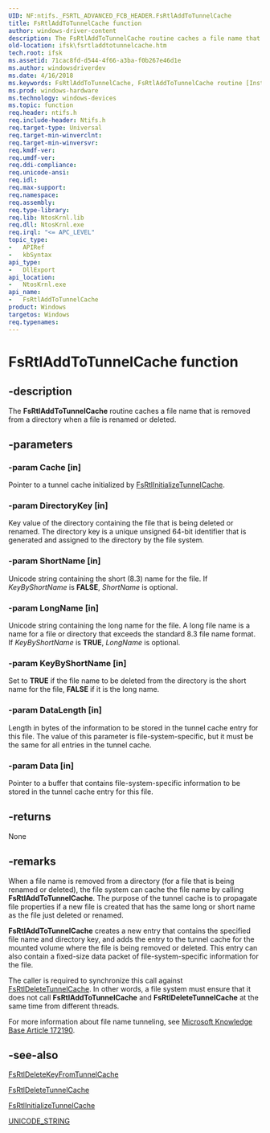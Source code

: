 ```yaml
---
UID: NF:ntifs._FSRTL_ADVANCED_FCB_HEADER.FsRtlAddToTunnelCache
title: FsRtlAddToTunnelCache function
author: windows-driver-content
description: The FsRtlAddToTunnelCache routine caches a file name that is removed from a directory when a file is renamed or deleted.
old-location: ifsk\fsrtladdtotunnelcache.htm
tech.root: ifsk
ms.assetid: 71cac8fd-d544-4f66-a3ba-f0b267e46d1e
ms.author: windowsdriverdev
ms.date: 4/16/2018
ms.keywords: FsRtlAddToTunnelCache, FsRtlAddToTunnelCache routine [Installable File System Drivers], fsrtlref_85021948-2f5a-4462-8222-ddc25ed86f97.xml, ifsk.fsrtladdtotunnelcache, ntifs/FsRtlAddToTunnelCache
ms.prod: windows-hardware
ms.technology: windows-devices
ms.topic: function
req.header: ntifs.h
req.include-header: Ntifs.h
req.target-type: Universal
req.target-min-winverclnt: 
req.target-min-winversvr: 
req.kmdf-ver: 
req.umdf-ver: 
req.ddi-compliance: 
req.unicode-ansi: 
req.idl: 
req.max-support: 
req.namespace: 
req.assembly: 
req.type-library: 
req.lib: NtosKrnl.lib
req.dll: NtosKrnl.exe
req.irql: "<= APC_LEVEL"
topic_type:
-	APIRef
-	kbSyntax
api_type:
-	DllExport
api_location:
-	NtosKrnl.exe
api_name:
-	FsRtlAddToTunnelCache
product: Windows
targetos: Windows
req.typenames: 
---
```


# FsRtlAddToTunnelCache function


## -description


The <b>FsRtlAddToTunnelCache</b> routine caches a file name that is removed from a directory when a file is renamed or deleted.


## -parameters




### -param Cache [in]

Pointer to a tunnel cache initialized by <a href="https://msdn.microsoft.com/library/windows/hardware/ff546153">FsRtlInitializeTunnelCache</a>.


### -param DirectoryKey [in]

Key value of the directory containing the file that is being deleted or renamed. The directory key is a unique unsigned 64-bit identifier that is generated and assigned to the directory by the file system.


### -param ShortName [in]

Unicode string containing the short (8.3) name for the file. If <i>KeyByShortName</i> is <b>FALSE</b>, <i>ShortName</i> is optional.


### -param LongName [in]

Unicode string containing the long name for the file. A long file name is a name for a file or directory that exceeds the standard 8.3 file name format. If <i>KeyByShortName</i> is <b>TRUE</b>, <i>LongName</i> is optional.


### -param KeyByShortName [in]

Set to <b>TRUE</b> if the file name to be deleted from the directory is the short name for the file, <b>FALSE</b> if it is the long name. 


### -param DataLength [in]

Length in bytes of the information to be stored in the tunnel cache entry for this file. The value of this parameter is file-system-specific, but it must be the same for all entries in the tunnel cache.


### -param Data [in]

Pointer to a buffer that contains file-system-specific information to be stored in the tunnel cache entry for this file.


## -returns



None




## -remarks



When a file name is removed from a directory (for a file that is being renamed or deleted), the file system can cache the file name by calling <b>FsRtlAddToTunnelCache</b>. The purpose of the tunnel cache is to propagate file properties if a new file is created that has the same long or short name as the file just deleted or renamed.

<b>FsRtlAddToTunnelCache</b> creates a new entry that contains the specified file name and directory key, and adds the entry to the tunnel cache for the mounted volume where the file is being removed or deleted. This entry can also contain a fixed-size data packet of file-system-specific information for the file. 

The caller is required to synchronize this call against <a href="https://msdn.microsoft.com/library/windows/hardware/ff545863">FsRtlDeleteTunnelCache</a>. In other words, a file system must ensure that it does not call <b>FsRtlAddToTunnelCache</b> and <b>FsRtlDeleteTunnelCache</b> at the same time from different threads. 

For more information about file name tunneling, see <a href="http://go.microsoft.com/fwlink/p/?linkid=3100&amp;id=172190">Microsoft Knowledge Base Article 172190</a>.




## -see-also




<a href="https://msdn.microsoft.com/library/windows/hardware/ff545853">FsRtlDeleteKeyFromTunnelCache</a>



<a href="https://msdn.microsoft.com/library/windows/hardware/ff545863">FsRtlDeleteTunnelCache</a>



<a href="https://msdn.microsoft.com/library/windows/hardware/ff546153">FsRtlInitializeTunnelCache</a>



<a href="https://msdn.microsoft.com/library/windows/hardware/ff564879">UNICODE_STRING</a>
 

 

